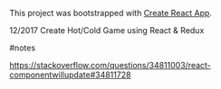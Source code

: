 This project was bootstrapped with [Create React App](https://github.com/facebookincubator/create-react-app).

12/2017 
Create Hot/Cold Game using React & Redux 

#notes 

https://stackoverflow.com/questions/34811003/react-componentwillupdate#34811728
